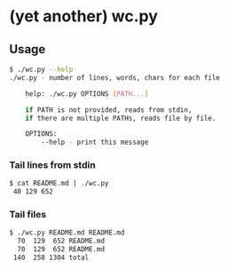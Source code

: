 # (yet another) wc.py

## Usage

```bash
$ ./wc.py --help
./wc.py - number of lines, words, chars for each file

    help: ./wc.py OPTIONS [PATH...]

    if PATH is not provided, reads from stdin,
    if there are multiple PATHs, reads file by file.

    OPTIONS:
        --help - print this message

```

### Tail lines from stdin

```bash
$ cat README.md | ./wc.py
 40 129 652
```

### Tail files

```bash
$ ./wc.py README.md README.md
  70  129  652 README.md
  70  129  652 README.md
 140  258 1304 total
```
